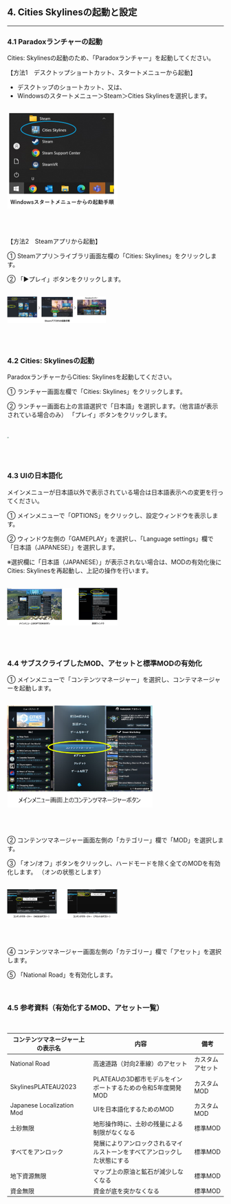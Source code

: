 ## 4. Cities Skylinesの起動と設定

------

### 4.1 Paradoxランチャーの起動

Cities: Skylinesの起動のため、「Paradoxランチャー」を起動してください。

【方法1　デスクトップショートカット、スタートメニューから起動】

- デスクトップのショートカット、又は、
- Windowsのスタートメニュー＞Steam＞Cities Skylinesを選択します。

<br><img src="../resources/userMan/2-1-1-1.png" style="zoom: 25%;" />

<br><br>

【方法2　Steamアプリから起動】

① Steamアプリ＞ライブラリ画面左欄の「Cities: Skylines」をクリックします。

② 「▶プレイ」ボタンをクリックします。

<br><img src="../resources/userMan/2-1-1-2.png" style="zoom:22.5%;" />

<br><br>

### 4.2 Cities: Skylinesの起動

ParadoxランチャーからCities: Skylinesを起動してください。

① ランチャー画面左欄で「Cities: Skylines」をクリックします。

② ランチャー画面右上の言語選択で「日本語」を選択します。（他言語が表示されている場合のみ） 「プレイ」ボタンをクリックします。

<br><img src="../resources/userMan/2-1-2-1.png" style="zoom: 23%;" />

<br><br>

### 4.3 UIの日本語化

メインメニューが日本語以外で表示されている場合は日本語表示への変更を行ってください。

① メインメニューで「OPTIONS」をクリックし、設定ウィンドウを表示します。

② ウィンドウ左側の「GAMEPLAY」を選択し、「Language settings」欄で「日本語（JAPANESE）」を選択します。

※選択欄に「日本語（JAPANESE）」が表示されない場合は、MODの有効化後にCities: Skylinesを再起動し、上記の操作を行います。

<br><img src="../resources/userMan/2-1-3-1.png" style="zoom: 25%;" />

<br><br>

### 4.4 サブスクライブしたMOD、アセットと標準MODの有効化

① メインメニューで「コンテンツマネージャー」を選択し、コンテマネージャーを起動します。

<br><img src="../resources/userMan/2-2-1.png" style="zoom: 33%;" />

<br><br>

② コンテンツマネージャー画面左側の「カテゴリー」欄で「MOD」を選択します。

③ 「オン/オフ」ボタンをクリックし、ハードモードを除く全てのMODを有効化します。 （オンの状態とします）

<br><img src="../resources/userMan/2-2-2.png" style="zoom: 25%;" />

<br><br>

④ コンテンツマネージャー画面左側の「カテゴリー」欄で「アセット」を選択します。

⑤ 「National Road」を有効化します。

<br>

### 4.5 参考資料（有効化するMOD、アセット一覧）

<br>

| コンテンツマネージャー上の表示名|内容	|備考|
|--------------------------------|-------------------------------|-----------------------------|
| National Road              	|高速道路（対向2車線）のアセット	|カスタムアセット|
|SkylinesPLATEAU2023	|PLATEAUの3D都市モデルをインポートするための令和5年度開発MOD	|カスタムMOD|
|Japanese Localization Mod |UIを日本語化するためのMOD	|カスタムMOD|
|土砂無限	|地形操作時に、土砂の残量による制限がなくなる	|標準MOD|
|すべてをアンロック	|発展によりアンロックされるマイルストーンをすべてアンロックした状態にする	|標準MOD|
|地下資源無限	|マップ上の原油と鉱石が減少しなくなる	|標準MOD|
|資金無限	|資金が底を突かなくなる	|標準MOD|

<br><br>
